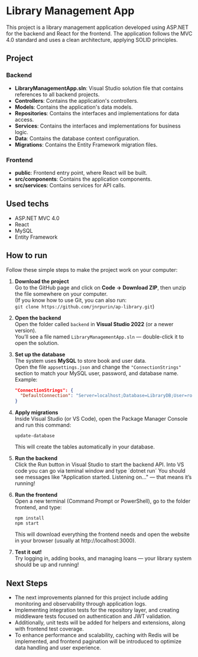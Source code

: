 # Library Management App

This project is a library management application developed using ASP.NET for the backend and React for the frontend. The application follows the MVC 4.0 standard and uses a clean architecture, applying SOLID principles.

## Project

### Backend

- **LibraryManagementApp.sln**: Visual Studio solution file that contains references to all backend projects.
- **Controllers**: Contains the application's controllers.
- **Models**: Contains the application's data models.
- **Repositories**: Contains the interfaces and implementations for data access.
- **Services**: Contains the interfaces and implementations for business logic.
- **Data**: Contains the database context configuration.
- **Migrations**: Contains the Entity Framework migration files.

### Frontend

- **public**: Frontend entry point, where React will be built.
- **src/components**: Contains the application components.
- **src/services**: Contains services for API calls.

## Used techs

- ASP.NET MVC 4.0
- React
- MySQL
- Entity Framework

## How to run

Follow these simple steps to make the project work on your computer:

1. **Download the project**  
   Go to the GitHub page and click on **Code → Download ZIP**, then unzip the file somewhere on your computer.  
   (If you know how to use Git, you can also run:  
   `git clone https://github.com/jnrpurin/ap-library.git`)

2. **Open the backend**  
   Open the folder called `backend` in **Visual Studio 2022** (or a newer version).  
   You’ll see a file named `LibraryManagementApp.sln` — double-click it to open the solution.

3. **Set up the database**  
   The system uses **MySQL** to store book and user data.  
   Open the file `appsettings.json` and change the `"ConnectionStrings"` section to match your MySQL user, password, and database name.  
   Example:  
   ```json
   "ConnectionStrings": {
     "DefaultConnection": "Server=localhost;Database=LibraryDB;User=root;Password=1234;"
   }
   ```

4. **Apply migrations**  
   Inside Visual Studio (or VS Code), open the Package Manager Console and run this command:
   ```
   update-database
   ```

   This will create the tables automatically in your database.

5. **Run the backend**  
   Click the Run button in Visual Studio to start the backend API. Into VS code you can go via teminal window and type ´dotnet run´
   You should see messages like "Application started. Listening on..." — that means it’s running!

6. **Run the frontend**  
   Open a new terminal (Command Prompt or PowerShell), go to the folder frontend, and type:
   ```
   npm install
   npm start
   ```

   This will download everything the frontend needs and open the website in your browser (usually at http://localhost:3000).

7. **Test it out!**  
   Try logging in, adding books, and managing loans — your library system should be up and running!


## Next Steps

- The next improvements planned for this project include adding monitoring and observability through application logs.
- Implementing integration tests for the repository layer, and creating middleware tests focused on authentication and JWT validation.  
- Additionally, unit tests will be added for helpers and extensions, along with frontend test coverage.  
- To enhance performance and scalability, caching with Redis will be implemented, and frontend pagination will be introduced to optimize data handling and user experience.